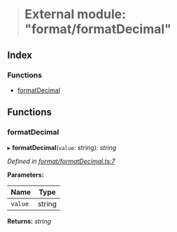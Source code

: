 > # External module: "format/formatDecimal"

## Index

### Functions

* [formatDecimal](_format_formatdecimal_.md#formatdecimal)

## Functions

###  formatDecimal

▸ **formatDecimal**(`value`: string): *string*

*Defined in [format/formatDecimal.ts:7](https://github.com/polkadot-js/common/blob/25fc033/packages/util/src/format/formatDecimal.ts#L7)*

**Parameters:**

Name | Type |
------ | ------ |
`value` | string |

**Returns:** *string*